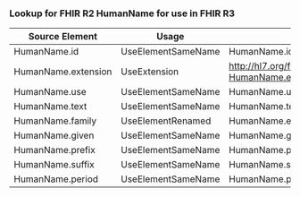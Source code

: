 ### Lookup for FHIR R2 HumanName for use in FHIR R3

| Source Element | Usage | Target |
| -------------- | ----- | ------ |
| HumanName.id | UseElementSameName | HumanName.id |
| HumanName.extension | UseExtension | http://hl7.org/fhir/1.0/StructureDefinition/extension-HumanName.extension |
| HumanName.use | UseElementSameName | HumanName.use |
| HumanName.text | UseElementSameName | HumanName.text |
| HumanName.family | UseElementRenamed | HumanName.extension |
| HumanName.given | UseElementSameName | HumanName.given |
| HumanName.prefix | UseElementSameName | HumanName.prefix |
| HumanName.suffix | UseElementSameName | HumanName.suffix |
| HumanName.period | UseElementSameName | HumanName.period |
